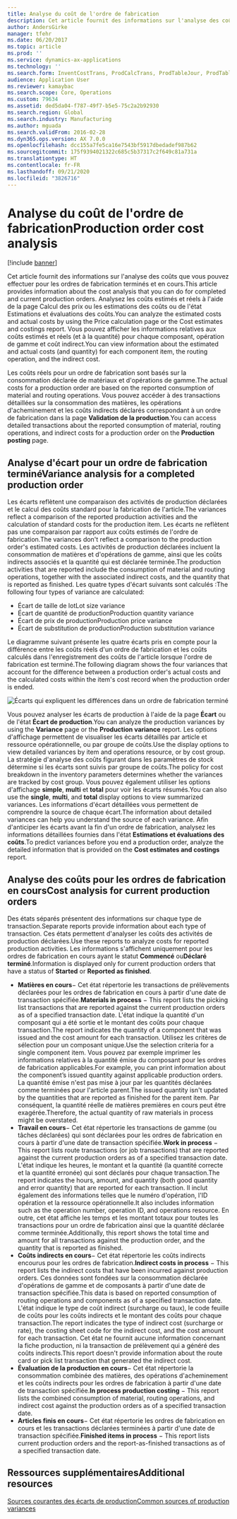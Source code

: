 ```yaml
---
title: Analyse du coût de l'ordre de fabrication
description: Cet article fournit des informations sur l'analyse des coûts que vous pouvez effectuer pour les ordres de fabrication terminés et en cours. Analysez les coûts estimés et réels à l'aide de la page Calcul des prix ou les estimations des coûts ou de l'état Estimations et évaluations des coûts. Vous pouvez afficher les informations relatives aux coûts estimés et réels (et à la quantité) pour chaque composant, opération de gamme et coût indirect.
author: AndersGirke
manager: tfehr
ms.date: 06/20/2017
ms.topic: article
ms.prod: ''
ms.service: dynamics-ax-applications
ms.technology: ''
ms.search.form: InventCostTrans, ProdCalcTrans, ProdTableJour, ProdTableListPage, ProdSetupHistoricalCost
audience: Application User
ms.reviewer: kamaybac
ms.search.scope: Core, Operations
ms.custom: 79634
ms.assetid: ded5da04-f787-49f7-b5e5-75c2a2b92930
ms.search.region: Global
ms.search.industry: Manufacturing
ms.author: mguada
ms.search.validFrom: 2016-02-28
ms.dyn365.ops.version: AX 7.0.0
ms.openlocfilehash: dcc155a7fe5ca16e7543bf5917dbedadef987b62
ms.sourcegitcommit: 175f9394021322c685c5b37317c2f649c81a731a
ms.translationtype: HT
ms.contentlocale: fr-FR
ms.lasthandoff: 09/21/2020
ms.locfileid: "3826716"
---
```

# <a name="production-order-cost-analysis"></a><span data-ttu-id="320d7-105">Analyse du coût de l'ordre de fabrication</span><span class="sxs-lookup"><span data-stu-id="320d7-105">Production order cost analysis</span></span>

[!include [banner](../includes/banner.md)]

<span data-ttu-id="320d7-106">Cet article fournit des informations sur l'analyse des coûts que vous pouvez effectuer pour les ordres de fabrication terminés et en cours.</span><span class="sxs-lookup"><span data-stu-id="320d7-106">This article provides information about the cost analysis that you can do for completed and current production orders.</span></span> <span data-ttu-id="320d7-107">Analysez les coûts estimés et réels à l'aide de la page Calcul des prix ou les estimations des coûts ou de l'état Estimations et évaluations des coûts.</span><span class="sxs-lookup"><span data-stu-id="320d7-107">You can analyze the estimated costs and actual costs by using the Price calculation page or the Cost estimates and costings report.</span></span> <span data-ttu-id="320d7-108">Vous pouvez afficher les informations relatives aux coûts estimés et réels (et à la quantité) pour chaque composant, opération de gamme et coût indirect.</span><span class="sxs-lookup"><span data-stu-id="320d7-108">You can view information about the estimated and actual costs (and quantity) for each component item, the routing operation, and the indirect cost.</span></span>

<span data-ttu-id="320d7-109">Les coûts réels pour un ordre de fabrication sont basés sur la consommation déclarée de matériaux et d'opérations de gamme.</span><span class="sxs-lookup"><span data-stu-id="320d7-109">The actual costs for a production order are based on the reported consumption of material and routing operations.</span></span> <span data-ttu-id="320d7-110">Vous pouvez accéder à des transactions détaillées sur la consommation des matières, les opérations d'acheminement et les coûts indirects déclarés correspondant à un ordre de fabrication dans la page **Validation de la production**.</span><span class="sxs-lookup"><span data-stu-id="320d7-110">You can access detailed transactions about the reported consumption of material, routing operations, and indirect costs for a production order on the **Production posting** page.</span></span>

## <a name="variance-analysis-for-a-completed-production-order"></a><span data-ttu-id="320d7-111">Analyse d'écart pour un ordre de fabrication terminé</span><span class="sxs-lookup"><span data-stu-id="320d7-111">Variance analysis for a completed production order</span></span>
<span data-ttu-id="320d7-112">Les écarts reflètent une comparaison des activités de production déclarées et le calcul des coûts standard pour la fabrication de l'article.</span><span class="sxs-lookup"><span data-stu-id="320d7-112">The variances reflect a comparison of the reported production activities and the calculation of standard costs for the production item.</span></span> <span data-ttu-id="320d7-113">Les écarts ne reflètent pas une comparaison par rapport aux coûts estimés de l'ordre de fabrication.</span><span class="sxs-lookup"><span data-stu-id="320d7-113">The variances don't reflect a comparison to the production order's estimated costs.</span></span> <span data-ttu-id="320d7-114">Les activités de production déclarées incluent la consommation de matières et d'opérations de gamme, ainsi que les coûts indirects associés et la quantité qui est déclarée terminée.</span><span class="sxs-lookup"><span data-stu-id="320d7-114">The production activities that are reported include the consumption of material and routing operations, together with the associated indirect costs, and the quantity that is reported as finished.</span></span> <span data-ttu-id="320d7-115">Les quatre types d'écart suivants sont calculés :</span><span class="sxs-lookup"><span data-stu-id="320d7-115">The following four types of variance are calculated:</span></span>

-   <span data-ttu-id="320d7-116">Écart de taille de lot</span><span class="sxs-lookup"><span data-stu-id="320d7-116">Lot size variance</span></span>
-   <span data-ttu-id="320d7-117">Écart de quantité de production</span><span class="sxs-lookup"><span data-stu-id="320d7-117">Production quantity variance</span></span>
-   <span data-ttu-id="320d7-118">Écart de prix de production</span><span class="sxs-lookup"><span data-stu-id="320d7-118">Production price variance</span></span>
-   <span data-ttu-id="320d7-119">Écart de substitution de production</span><span class="sxs-lookup"><span data-stu-id="320d7-119">Production substitution variance</span></span>

<span data-ttu-id="320d7-120">Le diagramme suivant présente les quatre écarts pris en compte pour la différence entre les coûts réels d'un ordre de fabrication et les coûts calculés dans l'enregistrement des coûts de l'article lorsque l'ordre de fabrication est terminé.</span><span class="sxs-lookup"><span data-stu-id="320d7-120">The following diagram shows the four variances that account for the difference between a production order's actual costs and the calculated costs within the item's cost record when the production order is ended.</span></span> 

![Écarts qui expliquent les différences dans un ordre de fabrication terminé](./media/control.jpg) 

<span data-ttu-id="320d7-122">Vous pouvez analyser les écarts de production à l'aide de la page **Écart** ou de l'état **Écart de production**.</span><span class="sxs-lookup"><span data-stu-id="320d7-122">You can analyze the production variances by using the **Variance** page or the **Production variance** report.</span></span> <span data-ttu-id="320d7-123">Les options d'affichage permettent de visualiser les écarts détaillés par article et ressource opérationnelle, ou par groupe de coûts.</span><span class="sxs-lookup"><span data-stu-id="320d7-123">Use the display options to view detailed variances by item and operations resource, or by cost group.</span></span> <span data-ttu-id="320d7-124">La stratégie d'analyse des coûts figurant dans les paramètres de stock détermine si les écarts sont suivis par groupe de coûts.</span><span class="sxs-lookup"><span data-stu-id="320d7-124">The policy for cost breakdown in the inventory parameters determines whether the variances are tracked by cost group.</span></span> <span data-ttu-id="320d7-125">Vous pouvez également utiliser les options d'affichage **simple**, **multi** et **total** pour voir les écarts résumés.</span><span class="sxs-lookup"><span data-stu-id="320d7-125">You can also use the **single**, **multi**, and **total** display options to view summarized variances.</span></span> <span data-ttu-id="320d7-126">Les informations d'écart détaillées vous permettent de comprendre la source de chaque écart.</span><span class="sxs-lookup"><span data-stu-id="320d7-126">The information about detailed variances can help you understand the source of each variance.</span></span> <span data-ttu-id="320d7-127">Afin d'anticiper les écarts avant la fin d'un ordre de fabrication, analysez les informations détaillées fournies dans l'état **Estimations et évaluations des coûts**.</span><span class="sxs-lookup"><span data-stu-id="320d7-127">To predict variances before you end a production order, analyze the detailed information that is provided on the **Cost estimates and costings** report.</span></span>

## <a name="cost-analysis-for-current-production-orders"></a><span data-ttu-id="320d7-128">Analyse des coûts pour les ordres de fabrication en cours</span><span class="sxs-lookup"><span data-stu-id="320d7-128">Cost analysis for current production orders</span></span>
<span data-ttu-id="320d7-129">Des états séparés présentent des informations sur chaque type de transaction.</span><span class="sxs-lookup"><span data-stu-id="320d7-129">Separate reports provide information about each type of transaction.</span></span> <span data-ttu-id="320d7-130">Ces états permettent d'analyser les coûts des activités de production déclarées.</span><span class="sxs-lookup"><span data-stu-id="320d7-130">Use these reports to analyze costs for reported production activities.</span></span> <span data-ttu-id="320d7-131">Les informations s'affichent uniquement pour les ordres de fabrication en cours ayant le statut **Commencé** ou**Déclaré terminé**.</span><span class="sxs-lookup"><span data-stu-id="320d7-131">Information is displayed only for current production orders that have a status of **Started** or **Reported as finished**.</span></span>

-   <span data-ttu-id="320d7-132">**Matières en cours**− Cet état répertorie les transactions de prélèvements déclarées pour les ordres de fabrication en cours à partir d'une date de transaction spécifiée.</span><span class="sxs-lookup"><span data-stu-id="320d7-132">**Materials in process** − This report lists the picking list transactions that are reported against the current production orders as of a specified transaction date.</span></span> <span data-ttu-id="320d7-133">L'état indique la quantité d'un composant qui a été sortie et le montant des coûts pour chaque transaction.</span><span class="sxs-lookup"><span data-stu-id="320d7-133">The report indicates the quantity of a component that was issued and the cost amount for each transaction.</span></span> <span data-ttu-id="320d7-134">Utilisez les critères de sélection pour un composant unique.</span><span class="sxs-lookup"><span data-stu-id="320d7-134">Use the selection criteria for a single component item.</span></span> <span data-ttu-id="320d7-135">Vous pouvez par exemple imprimer les informations relatives à la quantité émise du composant pour les ordres de fabrication applicables.</span><span class="sxs-lookup"><span data-stu-id="320d7-135">For example, you can print information about the component’s issued quantity against applicable production orders.</span></span> <span data-ttu-id="320d7-136">La quantité émise n'est pas mise à jour par les quantités déclarées comme terminées pour l'article parent.</span><span class="sxs-lookup"><span data-stu-id="320d7-136">The issued quantity isn't updated by the quantities that are reported as finished for the parent item.</span></span> <span data-ttu-id="320d7-137">Par conséquent, la quantité réelle de matières premières en cours peut être exagérée.</span><span class="sxs-lookup"><span data-stu-id="320d7-137">Therefore, the actual quantity of raw materials in process might be overstated.</span></span>
-   <span data-ttu-id="320d7-138">**Travail en cours**− Cet état répertorie les transactions de gamme (ou tâches déclarées) qui sont déclarées pour les ordres de fabrication en cours à partir d'une date de transaction spécifiée.</span><span class="sxs-lookup"><span data-stu-id="320d7-138">**Work in process** − This report lists route transactions (or job transactions) that are reported against the current production orders as of a specified transaction date.</span></span> <span data-ttu-id="320d7-139">L'état indique les heures, le montant et la quantité (la quantité correcte et la quantité erronée) qui sont déclarés pour chaque transaction.</span><span class="sxs-lookup"><span data-stu-id="320d7-139">The report indicates the hours, amount, and quantity (both good quantity and error quantity) that are reported for each transaction.</span></span> <span data-ttu-id="320d7-140">Il inclut également des informations telles que le numéro d'opération, l'ID opération et la ressource opérationnelle.</span><span class="sxs-lookup"><span data-stu-id="320d7-140">It also includes information such as the operation number, operation ID, and operations resource.</span></span> <span data-ttu-id="320d7-141">En outre, cet état affiche les temps et les montant totaux pour toutes les transactions pour un ordre de fabrication ainsi que la quantité déclarée comme terminée.</span><span class="sxs-lookup"><span data-stu-id="320d7-141">Additionally, this report shows the total time and amount for all transactions against the production order, and the quantity that is reported as finished.</span></span>
-   <span data-ttu-id="320d7-142">**Coûts indirects en cours**− Cet état répertorie les coûts indirects encourus pour les ordres de fabrication.</span><span class="sxs-lookup"><span data-stu-id="320d7-142">**Indirect costs in process** − This report lists the indirect costs that have been incurred against production orders.</span></span> <span data-ttu-id="320d7-143">Ces données sont fondées sur la consommation déclarée d'opérations de gamme et de composants à partir d'une date de transaction spécifiée.</span><span class="sxs-lookup"><span data-stu-id="320d7-143">This data is based on reported consumption of routing operations and components as of a specified transaction date.</span></span> <span data-ttu-id="320d7-144">L'état indique le type de coût indirect (surcharge ou taux), le code feuille de coûts pour les coûts indirects et le montant des coûts pour chaque transaction.</span><span class="sxs-lookup"><span data-stu-id="320d7-144">The report indicates the type of indirect cost (surcharge or rate), the costing sheet code for the indirect cost, and the cost amount for each transaction.</span></span> <span data-ttu-id="320d7-145">Cet état ne fournit aucune information concernant la fiche production, ni la transaction de prélèvement qui a généré des coûts indirects.</span><span class="sxs-lookup"><span data-stu-id="320d7-145">This report doesn't provide information about the route card or pick list transaction that generated the indirect cost.</span></span>
-   <span data-ttu-id="320d7-146">**Évaluation de la production en cours**− Cet état répertorie la consommation combinée des matières, des opérations d'acheminement et les coûts indirects pour les ordres de fabrication à partir d'une date de transaction spécifiée.</span><span class="sxs-lookup"><span data-stu-id="320d7-146">**In process production costing** − This report lists the combined consumption of material, routing operations, and indirect cost against the production orders as of a specified transaction date.</span></span>
-   <span data-ttu-id="320d7-147">**Articles finis en cours**− Cet état répertorie les ordres de fabrication en cours et les transactions déclarées terminées à partir d'une date de transaction spécifiée.</span><span class="sxs-lookup"><span data-stu-id="320d7-147">**Finished items in process** − This report lists current production orders and the report-as-finished transactions as of a specified transaction date.</span></span>


<a name="additional-resources"></a><span data-ttu-id="320d7-148">Ressources supplémentaires</span><span class="sxs-lookup"><span data-stu-id="320d7-148">Additional resources</span></span>
--------

[<span data-ttu-id="320d7-149">Sources courantes des écarts de production</span><span class="sxs-lookup"><span data-stu-id="320d7-149">Common sources of production variances</span></span>](common-sources-of-production-variances.md)



